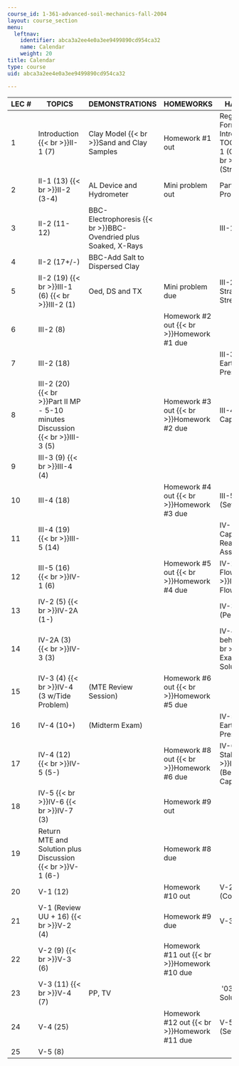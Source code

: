 ```yaml
---
course_id: 1-361-advanced-soil-mechanics-fall-2004
layout: course_section
menu:
  leftnav:
    identifier: abca3a2ee4e0a3ee9499890cd954ca32
    name: Calendar
    weight: 20
title: Calendar
type: course
uid: abca3a2ee4e0a3ee9499890cd954ca32

---
```


| LEC # | TOPICS | DEMONSTRATIONS | HOMEWORKS | HANDOUTS |
| --- | --- | --- | --- | --- |
| 1 | Introduction  {{< br >}}II-1 (7) | Clay Model  {{< br >}}Sand and Clay Samples | Homework #1 out | Registration Form, Introduction, TOC Notes, II-1 (Comp.)  {{< br >}}II-2 (Structure) |
| 2 | II-1 (13)  {{< br >}}II-2 (3-4) | AL Device and Hydrometer | Mini problem out | Part II Mini Problem |
| 3 | II-2 (11-12) | BBC-Electrophoresis  {{< br >}}BBC-Ovendried plus Soaked, X-Rays |  | III-1 (Stresses) |
| 4 | II-2 (17+/-) | BBC-Add Salt to Dispersed Clay |  |  |
| 5 | II-2 (19)  {{< br >}}III-1 (6)  {{< br >}}III-2 (1) | Oed, DS and TX | Mini problem due | III-2 (Stress-Strain-Strength) |
| 6 | III-2 (8) |  | Homework #2 out  {{< br >}}Homework #1 due |  |
| 7 | III-2 (18) |  |  | III-3 (Lateral Earth Pressure) |
| 8 | III-2 (20)  {{< br >}}Part II MP - 5-10 minutes Discussion  {{< br >}}III-3 (5) |  | Homework #3 out  {{< br >}}Homework #2 due | III-4 (Bearing Capacity) |
| 9 | III-3 (9)  {{< br >}}III-4 (4) |  |  |  |
| 10 | III-4 (18) |  | Homework #4 out  {{< br >}}Homework #3 due | III-5 (Settlement) |
| 11 | III-4 (19)  {{< br >}}III-5 (14) |  |  | IV-1 (s' and Capillarity), Reading Assignment #2 |
| 12 | III-5 (16)  {{< br >}}IV-1 (6) |  | Homework #5 out  {{< br >}}Homework #4 due | IV-2 (1-D Flow)  {{< br >}}IV-2A (2-D Flow) |
| 13 | IV-2 (5)  {{< br >}}IV-2A (1-) |  |  | IV-3 (Permeability) |
| 14 | IV-2A (3)  {{< br >}}IV-3 (3) |  |  | IV-4 (Clay behavior)  {{< br >}}'03 MTE Exam and Solution |
| 15 | IV-3 (4)  {{< br >}}IV-4 (3 w/Tide Problem) | (MTE Review Session) | Homework #6 out  {{< br >}}Homework #5 due |  |
| 16 | IV-4 (10+) | (Midterm Exam) |  | IV-5 (Lateral Earth Pressure) |
| 17 | IV-4 (12)  {{< br >}}IV-5 (5-) |  | Homework #8 out  {{< br >}}Homework #6 due | IV-6 (Slope Stability)  {{< br >}}IV-7 (Bearing Capacity) |
| 18 | IV-5  {{< br >}}IV-6  {{< br >}}IV-7 (3) |  | Homework #9 out |  |
| 19 | Return MTE and Solution plus Discussion  {{< br >}}V-1 (6-) |  | Homework #8 due |  |
| 20 | V-1 (12) |  | Homework #10 out | V-2 (Consolidation) |
| 21 | V-1 (Review UU + 16)  {{< br >}}V-2 (4) |  | Homework #9 due | V-3 (Stability) |
| 22 | V-2 (9)  {{< br >}}V-3 (6) |  | Homework #11 out  {{< br >}}Homework #10 due |  |
| 23 | V-3 (11)  {{< br >}}V-4 (7) | PP, TV |  |  '03 FE and Solution |
| 24 | V-4 (25) |  | Homework #12 out  {{< br >}}Homework #11 due | V-5 (Settlement) |
| 25 | V-5 (8) |  |  |